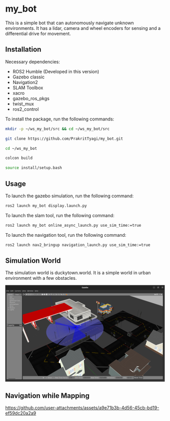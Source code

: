 # my_bot

This is a simple bot that can autonomously navigate unknown environments. It has a lidar, camera and 
wheel encoders for sensing and a differential drive for movement. 

## Installation

Necessary dependencies:

- ROS2 Humble (Developed in this version)
- Gazebo classic
- Navigation2
- SLAM Toolbox
- xacro
- gazebo_ros_pkgs
- twist_mux
- ros2_control



To install the package, run the following commands:

```bash
mkdir -p ~/ws_my_bot/src && cd ~/ws_my_bot/src
```

```bash
git clone https://github.com/PrakritTyagi/my_bot.git 
```

```bash
cd ~/ws_my_bot
```

```bash
colcon build
```

```bash
source install/setup.bash
```

## Usage

To launch the gazebo simulation, run the following command:

```bash
ros2 launch my_bot display.launch.py 
```

To launch the slam tool, run the following command:

```bash
ros2 launch my_bot online_async_launch.py use_sim_time:=true
```

To launch the navigation tool, run the following command:

```bash
ros2 launch nav2_bringup navigation_launch.py use_sim_time:=true
```

## Simulation World

The simulation world is duckytown.world. It is a simple world in urban environment with a few obstacles. 

![Simulation World](files/Gazebo.png)



## Navigation while Mapping



https://github.com/user-attachments/assets/a9e71b3b-4d56-45cb-bd19-ef59dc20a2a9



